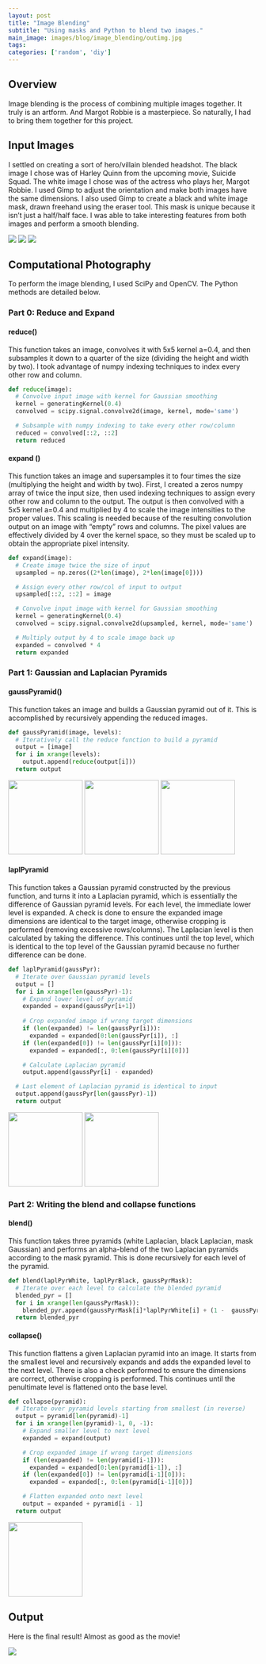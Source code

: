 ```yaml
---
layout: post
title: "Image Blending"
subtitle: "Using masks and Python to blend two images."
main_image: images/blog/image_blending/outimg.jpg
tags:
categories: ['random', 'diy']
---
```


## Overview
Image blending is the process of combining multiple images together. It truly is an artform. And Margot Robbie is a masterpiece. So naturally, I had to bring them together for this project.


## Input Images
I settled on creating a sort of hero/villain blended headshot. The black image I chose was of Harley Quinn from the upcoming movie, Suicide Squad. The white image I chose was of the actress who plays her, Margot Robbie. I used Gimp to adjust the orientation and make both images have the same dimensions. I also used Gimp to create a black and white image mask, drawn freehand using the eraser tool. This mask is unique because it isn’t just a half/half face. I was able to take interesting features from both images and perform a smooth blending.

<img src="http://niftyhedgehog.com/images/blog/image_blending/black.jpg">
<img src="http://niftyhedgehog.com/images/blog/image_blending/white.jpg">
<img src="http://niftyhedgehog.com/images/blog/image_blending/mask.jpg">


## Computational Photography
To perform the image blending, I used SciPy and OpenCV. The Python methods are detailed below.

### Part 0: Reduce and Expand

#### reduce()
This function takes an image, convolves it with 5x5 kernel a=0.4, and then subsamples it down to a quarter of the size (dividing the height and width by two). I took advantage of numpy indexing techniques to index every other row and column.

```python
def reduce(image): 
  # Convolve input image with kernel for Gaussian smoothing
  kernel = generatingKernel(0.4)
  convolved = scipy.signal.convolve2d(image, kernel, mode='same')

  # Subsample with numpy indexing to take every other row/column
  reduced = convolved[::2, ::2]
  return reduced 
```

#### expand ()
This function takes an image and supersamples it to four times the size (multiplying the height and width by two). First, I created a zeros numpy array of twice the input size, then used indexing techniques to assign every other row and column to the output. The output is then convolved with a 5x5 kernel a=0.4 and multiplied by 4 to scale the image intensities to the proper values. This scaling is needed because of the resulting convolution output on an image with “empty” rows and columns. The pixel values are effectively divided by 4 over the kernel space, so they must be scaled up to obtain the appropriate pixel intensity.

```python
def expand(image):
  # Create image twice the size of input
  upsampled = np.zeros((2*len(image), 2*len(image[0])))

  # Assign every other row/col of input to output
  upsampled[::2, ::2] = image

  # Convolve input image with kernel for Gaussian smoothing
  kernel = generatingKernel(0.4)
  convolved = scipy.signal.convolve2d(upsampled, kernel, mode='same')

  # Multiply output by 4 to scale image back up  
  expanded = convolved * 4
  return expanded
```

### Part 1: Gaussian and Laplacian Pyramids

#### gaussPyramid()
This function takes an image and builds a Gaussian pyramid out of it.  This is accomplished by recursively appending the reduced images.

```python
def gaussPyramid(image, levels):
  # Iteratively call the reduce function to build a pyramid
  output = [image]
  for i in xrange(levels):
    output.append(reduce(output[i]))
  return output
```
<img src="http://niftyhedgehog.com/images/blog/image_blending/gauss_pyr_black.jpg"  width="150">
<img src="http://niftyhedgehog.com/images/blog/image_blending/gauss_pyr_mask.jpg"  width="150">
<img src="http://niftyhedgehog.com/images/blog/image_blending/gauss_pyr_white.jpg"  width="150">

#### laplPyramid
This function takes a Gaussian pyramid constructed by the previous function, and turns it into a Laplacian pyramid, which is essentially the difference of Gaussian pyramid levels. For each level, the immediate lower level is expanded. A check is done to ensure the expanded image dimensions are identical to the target image, otherwise cropping is performed (removing excessive rows/columns). The Laplacian level is then calculated by taking the difference. This continues until the top level, which is identical to the top level of the Gaussian pyramid because no further difference can be done.

```python
def laplPyramid(gaussPyr):
  # Iterate over Gaussian pyramid levels
  output = []
  for i in xrange(len(gaussPyr)-1):
    # Expand lower level of pyramid
    expanded = expand(gaussPyr[i+1])
    
    # Crop expanded image if wrong target dimensions
    if (len(expanded) != len(gaussPyr[i])):
      expanded = expanded[0:len(gaussPyr[i]), :]
    if (len(expanded[0]) != len(gaussPyr[i][0])):
      expanded = expanded[:, 0:len(gaussPyr[i][0])]

    # Calculate Laplacian pyramid
    output.append(gaussPyr[i] - expanded)

  # Last element of Laplacian pyramid is identical to input
  output.append(gaussPyr[len(gaussPyr)-1])
  return output
```
<img src="http://niftyhedgehog.com/images/blog/image_blending/lapl_pyr_black.jpg" width="150">
<img src="http://niftyhedgehog.com/images/blog/image_blending/lapl_pyr_white.jpg" width="150">

### Part 2: Writing the blend and collapse functions

#### blend()
This function takes three pyramids (white Laplacian, black Laplacian, mask Gaussian) and performs an alpha-blend of the two Laplacian pyramids according to the mask pyramid. This is done recursively for each level of the pyramid.

```python
def blend(laplPyrWhite, laplPyrBlack, gaussPyrMask):
  # Iterate over each level to calculate the blended pyramid
  blended_pyr = []
  for i in xrange(len(gaussPyrMask)):
    blended_pyr.append(gaussPyrMask[i]*laplPyrWhite[i] + (1 -  gaussPyrMask[i])*laplPyrBlack[i])
  return blended_pyr
```

#### collapse()
This function flattens a given Laplacian pyramid into an image. It starts from the smallest level and recursively expands and adds the expanded level to the next level. There is also a check performed to ensure the dimensions are correct, otherwise cropping is performed. This continues until the penultimate level is flattened onto the base level.

```python
def collapse(pyramid):
  # Iterate over pyramid levels starting from smallest (in reverse)
  output = pyramid[len(pyramid)-1]
  for i in xrange(len(pyramid)-1, 0, -1):
    # Expand smaller level to next level
    expanded = expand(output)

    # Crop expanded image if wrong target dimensions
    if (len(expanded) != len(pyramid[i-1])):
      expanded = expanded[0:len(pyramid[i-1]), :]
    if (len(expanded[0]) != len(pyramid[i-1][0])):
      expanded = expanded[:, 0:len(pyramid[i-1][0])]

    # Flatten expanded onto next level
    output = expanded + pyramid[i - 1]
  return output
```
<img src="http://niftyhedgehog.com/images/blog/image_blending/outpyr.jpg" width="150">


## Output
Here is the final result! Almost as good as the movie!

<img src="http://niftyhedgehog.com/images/blog/image_blending/outimg.jpg">
